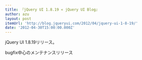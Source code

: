 ```yaml
---
title: 『jQuery UI 1.8.19 « jQuery UI Blog』
author: azu
layout: post
itemUrl: 'http://blog.jqueryui.com/2012/04/jquery-ui-1-8-19/'
date: '2012-04-30T15:00:00.000Z'
---
```

jQuery UI 1.8.19リリース。

bugfix中心のメンテナンスリリース
